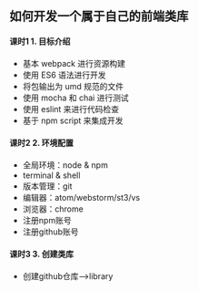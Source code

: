 ## **如何开发一个属于自己的前端类库**

#### 课时1 1. 目标介绍
   - 基本 webpack 进行资源构建
   - 使用 ES6 语法进行开发
   - 将包输出为 umd 规范的文件
   - 使用 mocha 和 chai 进行测试
   - 使用 eslint 来进行代码检查
   - 基于 npm script 来集成开发
   
   
#### 课时2 2. 环境配置
   - 全局环境：node & npm 
   - terminal & shell
   - 版本管理：git
   - 编辑器：atom/webstorm/st3/vs
   - 浏览器：chrome
   - 注册npm账号
   - 注册github账号


#### 课时3 3. 创建类库

   - 创建github仓库—>library
   
 
 
